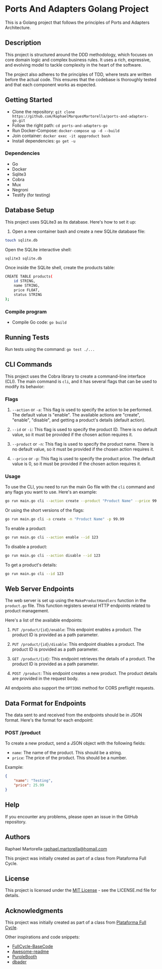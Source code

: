 # Ports And Adapters Golang Project

This is a Golang project that follows the principles of Ports and Adapters Architecture.

## Description

This project is structured around the DDD methodology, which focuses on core domain logic and complex business rules. It uses a rich, expressive, and evolving model to tackle complexity in the heart of the software.

The project also adheres to the principles of TDD, where tests are written before the actual code. This ensures that the codebase is thoroughly tested and that each component works as expected.

## Getting Started

* Clone the repository: `git clone https://github.com/RaphaelMarquesMartorella/ports-and-adapters-go.git`
* Follow the right path: `cd ports-and-adapters-go` 
* Run Docker-Compose: `docker-compose up -d --build`
* Join container: `docker exec -it appproduct bash`
* Install dependencies: `go get -u`

### Dependencies

* Go
* Docker
* Sqlite3
* Cobra
* Mux
* Negroni
* Testify (for testing)

## Database Setup

This project uses SQLite3 as its database. Here's how to set it up:

1. Open a new container bash and create a new SQLite database file:

```bash
touch sqlite.db
```

Open the SQLite interactive shell:

```bash
sqlite3 sqlite.db
```

Once inside the SQLite shell, create the products table:

```bash
CREATE TABLE products(
    id STRING,
    name STRING,
    price FLOAT,
    status STRING
);
```

### Compile program

* Compile Go code: `go build`

## Running Tests

Run tests using the command: `go test ./...`

## CLI Commands

This project uses the Cobra library to create a command-line interface (CLI). The main command is `cli`, and it has several flags that can be used to modify its behavior:

### Flags

1. `--action` or `-a`: This flag is used to specify the action to be performed. The default value is "enable". The available actions are "create", "enable", "disable", and getting a product's details (default action).

2. `--id` or `-i`: This flag is used to specify the product ID. There is no default value, so it must be provided if the chosen action requires it.

3. `--product` or `-n`: This flag is used to specify the product name. There is no default value, so it must be provided if the chosen action requires it.

4. `--price` or `-p`: This flag is used to specify the product price. The default value is 0, so it must be provided if the chosen action requires it.

### Usage

To use the CLI, you need to run the main Go file with the `cli` command and any flags you want to use. Here's an example:

```bash
go run main.go cli --action create --product "Product Name" --price 99.99
```

Or using the short versions of the flags:

```bash
go run main.go cli -a create -n "Product Name" -p 99.99
```

To enable a product:

```bash
go run main.go cli --action enable --id 123
```

To disable a product:

```bash
go run main.go cli --action disable --id 123
```

To get a product's details:

```bash
go run main.go cli --id 123
```

## Web Server Endpoints

The web server is set up using the `MakeProductHandlers` function in the `product.go` file. This function registers several HTTP endpoints related to product management.

Here's a list of the available endpoints:

1. `PUT /product/{id}/enable`: This endpoint enables a product. The product ID is provided as a path parameter.

2. `PUT /product/{id}/disable`: This endpoint disables a product. The product ID is provided as a path parameter.

3. `GET /product/{id}`: This endpoint retrieves the details of a product. The product ID is provided as a path parameter.

4. `POST /product`: This endpoint creates a new product. The product details are provided in the request body.

All endpoints also support the `OPTIONS` method for CORS preflight requests.

## Data Format for Endpoints

The data sent to and received from the endpoints should be in JSON format. Here's the format for each endpoint:

### POST /product

To create a new product, send a JSON object with the following fields:

- `name`: The name of the product. This should be a string.
- `price`: The price of the product. This should be a number.

Example:

```json
{
    "name": "Testing",
    "price": 25.99
}
```

## Help

If you encounter any problems, please open an issue in the GitHub repository.

## Authors

Raphael Martorella 
raphael.martorella@homail.com


This project was initially created as part of a class from Plataforma Full Cycle.

## License

This project is licensed under the [MIT License](https://opensource.org/licenses/MIT) - see the LICENSE.md file for details.

## Acknowledgments

This project was initially created as part of a class from [Plataforma Full Cycle](https://github.com/codeedu/fc2-arquitetura-hexagonal).

Other inspirations and code snippets:
* [FullCycle-BaseCode](https://github.com/codeedu)
* [Awesome-readme](https://github.com/matiassingers/awesome-readme)
* [PurpleBooth](https://gist.github.com/PurpleBooth/109311bb0361f32d87a2)
* [dbader](https://github.com/dbader/readme-template)